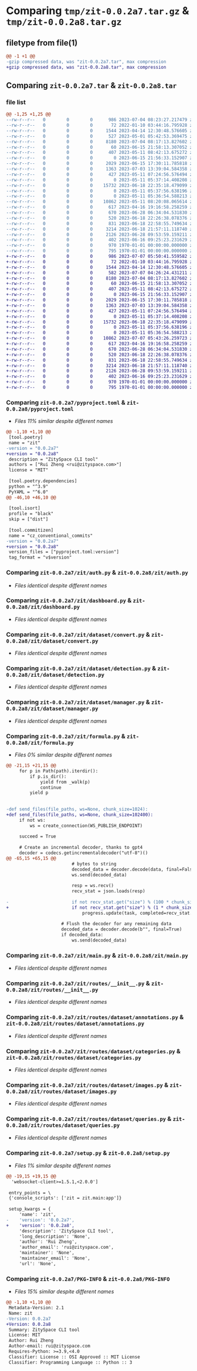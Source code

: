 # Comparing `tmp/zit-0.0.2a7.tar.gz` & `tmp/zit-0.0.2a8.tar.gz`

## filetype from file(1)

```diff
@@ -1 +1 @@
-gzip compressed data, was "zit-0.0.2a7.tar", max compression
+gzip compressed data, was "zit-0.0.2a8.tar", max compression
```

## Comparing `zit-0.0.2a7.tar` & `zit-0.0.2a8.tar`

### file list

```diff
@@ -1,25 +1,25 @@
--rw-r--r--   0        0        0      986 2023-07-04 08:23:27.217479 zit-0.0.2a7/pyproject.toml
--rw-r--r--   0        0        0       72 2022-01-10 03:44:16.795928 zit-0.0.2a7/zit/__init__.py
--rw-r--r--   0        0        0     1544 2023-04-14 12:30:48.576605 zit-0.0.2a7/zit/auth.py
--rw-r--r--   0        0        0      527 2023-05-01 05:42:53.369475 zit-0.0.2a7/zit/config.py
--rw-r--r--   0        0        0     8180 2023-07-04 08:17:13.827602 zit-0.0.2a7/zit/dashboard.py
--rw-r--r--   0        0        0       60 2023-06-15 21:58:13.307052 zit-0.0.2a7/zit/dataset/__init__.py
--rw-r--r--   0        0        0      407 2023-05-11 08:42:13.675272 zit-0.0.2a7/zit/dataset/build.py
--rw-r--r--   0        0        0        0 2023-06-15 21:56:33.152907 zit-0.0.2a7/zit/dataset/classification.py
--rw-r--r--   0        0        0     2029 2023-06-15 17:30:11.785818 zit-0.0.2a7/zit/dataset/convert.py
--rw-r--r--   0        0        0     1363 2023-07-03 13:39:04.584358 zit-0.0.2a7/zit/dataset/detection.py
--rw-r--r--   0        0        0      427 2023-05-11 07:24:56.576494 zit-0.0.2a7/zit/dataset/factory.py
--rw-r--r--   0        0        0        0 2023-05-11 05:37:14.408208 zit-0.0.2a7/zit/dataset/keypoints.py
--rw-r--r--   0        0        0    15732 2023-06-18 22:35:18.479099 zit-0.0.2a7/zit/dataset/manager.py
--rw-r--r--   0        0        0        0 2023-05-11 05:37:56.638196 zit-0.0.2a7/zit/dataset/multilabel_classification.py
--rw-r--r--   0        0        0        0 2023-05-11 05:36:54.588213 zit-0.0.2a7/zit/dataset/segmentation.py
--rw-r--r--   0        0        0    10862 2023-05-11 08:20:08.065614 zit-0.0.2a7/zit/formula.py
--rw-r--r--   0        0        0      617 2023-04-16 19:16:58.258259 zit-0.0.2a7/zit/main.py
--rw-r--r--   0        0        0      670 2023-06-28 06:34:04.531830 zit-0.0.2a7/zit/routes/__init__.py
--rw-r--r--   0        0        0      520 2023-06-18 22:26:38.078376 zit-0.0.2a7/zit/routes/dataset/annotations.py
--rw-r--r--   0        0        0      831 2023-06-18 22:58:55.749634 zit-0.0.2a7/zit/routes/dataset/categories.py
--rw-r--r--   0        0        0     3214 2023-06-18 21:57:11.118740 zit-0.0.2a7/zit/routes/dataset/images.py
--rw-r--r--   0        0        0     2126 2023-06-28 09:53:59.159211 zit-0.0.2a7/zit/routes/dataset/queries.py
--rw-r--r--   0        0        0      402 2023-06-16 09:25:23.231629 zit-0.0.2a7/zit/utils.py
--rw-r--r--   0        0        0      970 1970-01-01 00:00:00.000000 zit-0.0.2a7/setup.py
--rw-r--r--   0        0        0      795 1970-01-01 00:00:00.000000 zit-0.0.2a7/PKG-INFO
+-rw-r--r--   0        0        0      986 2023-07-07 05:50:41.559582 zit-0.0.2a8/pyproject.toml
+-rw-r--r--   0        0        0       72 2022-01-10 03:44:16.795928 zit-0.0.2a8/zit/__init__.py
+-rw-r--r--   0        0        0     1544 2023-04-14 12:30:48.576605 zit-0.0.2a8/zit/auth.py
+-rw-r--r--   0        0        0      582 2023-07-07 04:26:24.431211 zit-0.0.2a8/zit/config.py
+-rw-r--r--   0        0        0     8180 2023-07-04 08:17:13.827602 zit-0.0.2a8/zit/dashboard.py
+-rw-r--r--   0        0        0       60 2023-06-15 21:58:13.307052 zit-0.0.2a8/zit/dataset/__init__.py
+-rw-r--r--   0        0        0      407 2023-05-11 08:42:13.675272 zit-0.0.2a8/zit/dataset/build.py
+-rw-r--r--   0        0        0        0 2023-06-15 21:56:33.152907 zit-0.0.2a8/zit/dataset/classification.py
+-rw-r--r--   0        0        0     2029 2023-06-15 17:30:11.785818 zit-0.0.2a8/zit/dataset/convert.py
+-rw-r--r--   0        0        0     1363 2023-07-03 13:39:04.584358 zit-0.0.2a8/zit/dataset/detection.py
+-rw-r--r--   0        0        0      427 2023-05-11 07:24:56.576494 zit-0.0.2a8/zit/dataset/factory.py
+-rw-r--r--   0        0        0        0 2023-05-11 05:37:14.408208 zit-0.0.2a8/zit/dataset/keypoints.py
+-rw-r--r--   0        0        0    15732 2023-06-18 22:35:18.479099 zit-0.0.2a8/zit/dataset/manager.py
+-rw-r--r--   0        0        0        0 2023-05-11 05:37:56.638196 zit-0.0.2a8/zit/dataset/multilabel_classification.py
+-rw-r--r--   0        0        0        0 2023-05-11 05:36:54.588213 zit-0.0.2a8/zit/dataset/segmentation.py
+-rw-r--r--   0        0        0    10862 2023-07-07 05:43:26.259723 zit-0.0.2a8/zit/formula.py
+-rw-r--r--   0        0        0      617 2023-04-16 19:16:58.258259 zit-0.0.2a8/zit/main.py
+-rw-r--r--   0        0        0      670 2023-06-28 06:34:04.531830 zit-0.0.2a8/zit/routes/__init__.py
+-rw-r--r--   0        0        0      520 2023-06-18 22:26:38.078376 zit-0.0.2a8/zit/routes/dataset/annotations.py
+-rw-r--r--   0        0        0      831 2023-06-18 22:58:55.749634 zit-0.0.2a8/zit/routes/dataset/categories.py
+-rw-r--r--   0        0        0     3214 2023-06-18 21:57:11.118740 zit-0.0.2a8/zit/routes/dataset/images.py
+-rw-r--r--   0        0        0     2126 2023-06-28 09:53:59.159211 zit-0.0.2a8/zit/routes/dataset/queries.py
+-rw-r--r--   0        0        0      402 2023-06-16 09:25:23.231629 zit-0.0.2a8/zit/utils.py
+-rw-r--r--   0        0        0      970 1970-01-01 00:00:00.000000 zit-0.0.2a8/setup.py
+-rw-r--r--   0        0        0      795 1970-01-01 00:00:00.000000 zit-0.0.2a8/PKG-INFO
```

### Comparing `zit-0.0.2a7/pyproject.toml` & `zit-0.0.2a8/pyproject.toml`

 * *Files 11% similar despite different names*

```diff
@@ -1,10 +1,10 @@
 [tool.poetry]
 name = "zit"
-version = "0.0.2a7"
+version = "0.0.2a8"
 description = "ZitySpace CLI tool"
 authors = ["Rui Zheng <rui@zityspace.com>"]
 license = "MIT"
 
 [tool.poetry.dependencies]
 python = "^3.9"
 PyYAML = "^6.0"
@@ -46,10 +46,10 @@
 
 [tool.isort]
 profile = "black"
 skip = ["dist"]
 
 [tool.commitizen]
 name = "cz_conventional_commits"
-version = "0.0.2a7"
+version = "0.0.2a8"
 version_files = ["pyproject.toml:version"]
 tag_format = "v$version"
```

### Comparing `zit-0.0.2a7/zit/auth.py` & `zit-0.0.2a8/zit/auth.py`

 * *Files identical despite different names*

### Comparing `zit-0.0.2a7/zit/dashboard.py` & `zit-0.0.2a8/zit/dashboard.py`

 * *Files identical despite different names*

### Comparing `zit-0.0.2a7/zit/dataset/convert.py` & `zit-0.0.2a8/zit/dataset/convert.py`

 * *Files identical despite different names*

### Comparing `zit-0.0.2a7/zit/dataset/detection.py` & `zit-0.0.2a8/zit/dataset/detection.py`

 * *Files identical despite different names*

### Comparing `zit-0.0.2a7/zit/dataset/manager.py` & `zit-0.0.2a8/zit/dataset/manager.py`

 * *Files identical despite different names*

### Comparing `zit-0.0.2a7/zit/formula.py` & `zit-0.0.2a8/zit/formula.py`

 * *Files 0% similar despite different names*

```diff
@@ -21,15 +21,15 @@
     for p in Path(path).iterdir():
         if p.is_dir():
             yield from _walk(p)
             continue
         yield p
 
 
-def send_files(file_paths, ws=None, chunk_size=1024):
+def send_files(file_paths, ws=None, chunk_size=102400):
     if not ws:
         ws = create_connection(WS_PUBLISH_ENDPOINT)
 
     succeed = True
 
     # Create an incremental decoder, thanks to gpt4
     decoder = codecs.getincrementaldecoder("utf-8")()
@@ -65,15 +65,15 @@
                         # bytes to string
                         decoded_data = decoder.decode(data, final=False)
                         ws.send(decoded_data)
 
                         resp = ws.recv()
                         recv_stat = json.loads(resp)
 
-                        if not recv_stat.get("size") % (100 * chunk_size):
+                        if not recv_stat.get("size") % (1 * chunk_size):
                             progress.update(task, completed=recv_stat.get("size"))
 
                     # Flush the decoder for any remaining data
                     decoded_data = decoder.decode(b"", final=True)
                     if decoded_data:
                         ws.send(decoded_data)
```

### Comparing `zit-0.0.2a7/zit/main.py` & `zit-0.0.2a8/zit/main.py`

 * *Files identical despite different names*

### Comparing `zit-0.0.2a7/zit/routes/__init__.py` & `zit-0.0.2a8/zit/routes/__init__.py`

 * *Files identical despite different names*

### Comparing `zit-0.0.2a7/zit/routes/dataset/annotations.py` & `zit-0.0.2a8/zit/routes/dataset/annotations.py`

 * *Files identical despite different names*

### Comparing `zit-0.0.2a7/zit/routes/dataset/categories.py` & `zit-0.0.2a8/zit/routes/dataset/categories.py`

 * *Files identical despite different names*

### Comparing `zit-0.0.2a7/zit/routes/dataset/images.py` & `zit-0.0.2a8/zit/routes/dataset/images.py`

 * *Files identical despite different names*

### Comparing `zit-0.0.2a7/zit/routes/dataset/queries.py` & `zit-0.0.2a8/zit/routes/dataset/queries.py`

 * *Files identical despite different names*

### Comparing `zit-0.0.2a7/setup.py` & `zit-0.0.2a8/setup.py`

 * *Files 1% similar despite different names*

```diff
@@ -19,15 +19,15 @@
  'websocket-client>=1.5.1,<2.0.0']
 
 entry_points = \
 {'console_scripts': ['zit = zit.main:app']}
 
 setup_kwargs = {
     'name': 'zit',
-    'version': '0.0.2a7',
+    'version': '0.0.2a8',
     'description': 'ZitySpace CLI tool',
     'long_description': 'None',
     'author': 'Rui Zheng',
     'author_email': 'rui@zityspace.com',
     'maintainer': 'None',
     'maintainer_email': 'None',
     'url': 'None',
```

### Comparing `zit-0.0.2a7/PKG-INFO` & `zit-0.0.2a8/PKG-INFO`

 * *Files 15% similar despite different names*

```diff
@@ -1,10 +1,10 @@
 Metadata-Version: 2.1
 Name: zit
-Version: 0.0.2a7
+Version: 0.0.2a8
 Summary: ZitySpace CLI tool
 License: MIT
 Author: Rui Zheng
 Author-email: rui@zityspace.com
 Requires-Python: >=3.9,<4.0
 Classifier: License :: OSI Approved :: MIT License
 Classifier: Programming Language :: Python :: 3
```

